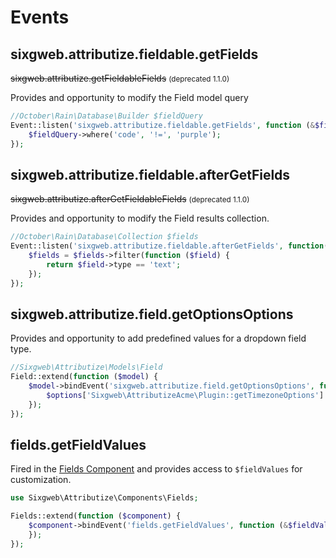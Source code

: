 # Events

## sixgweb.attributize.fieldable.getFields

~~sixgweb.attributize.getFieldableFields~~ <small>(deprecated 1.1.0)</small>

Provides and opportunity to modify the Field model query

``` php
//October\Rain\Database\Builder $fieldQuery
Event::listen('sixgweb.attributize.fieldable.getFields', function (&$fieldQuery) {
    $fieldQuery->where('code', '!=', 'purple');
});
```

## sixgweb.attributize.fieldable.afterGetFields

~~sixgweb.attributize.afterGetFieldableFields~~ <small>(deprecated 1.1.0)</small>

Provides and opportunity to modify the Field results collection.

``` php
//October\Rain\Database\Collection $fields
Event::listen('sixgweb.attributize.fieldable.afterGetFields', function(&$fields) {
    $fields = $fields->filter(function ($field) {
        return $field->type == 'text';
    });
});
```

## sixgweb.attributize.field.getOptionsOptions

Provides and opportunity to add predefined values for a dropdown field type.

``` php
//Sixgweb\Attributize\Models\Field
Field::extend(function ($model) {
    $model->bindEvent('sixgweb.attributize.field.getOptionsOptions', function (&$options) {
        $options['Sixgweb\AttributizeAcme\Plugin::getTimezoneOptions'] = 'Timezones';
    });
});
```

## fields.getFieldValues

Fired in the [Fields Component](/attributize/usage/component) and provides access to `$fieldValues` for customization.

``` php
use Sixgweb\Attributize\Components\Fields;

Fields::extend(function ($component) {
    $component->bindEvent('fields.getFieldValues', function (&$fieldValues) use ($component) {
    });
});
```

